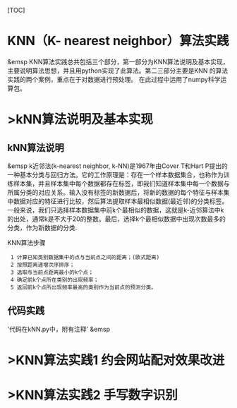 [TOC]


# KNN（K- nearest neighbor）算法实践
&emsp KNN算法实践总共包括三个部分，第一部分为KNN算法说明及基本实现，主要说明算法思想，并且用python实现了此算法。第二三部分主要是KNN 的算法实践的两个案例，重点在于对数据进行预处理。 在此过程中运用了numpy科学运算包。
# >kNN算法说明及基本实现
## kNN算法说明
  &emsp k近邻法(k-nearest neighbor, k-NN)是1967年由Cover T和Hart P提出的一种基本分类与回归方法。它的工作原理是：存在一个样本数据集合，也称作为训练样本集，并且样本集中每个数据都存在标签，即我们知道样本集中每一个数据与所属分类的对应关系。输入没有标签的新数据后，将新的数据的每个特征与样本集中数据对应的特征进行比较，然后算法提取样本最相似数据(最近邻)的分类标签。一般来说，我们只选择样本数据集中前k个最相似的数据，这就是k-近邻算法中k的出处，通常k是不大于20的整数。最后，选择k个最相似数据中出现次数最多的分类，作为新数据的分类.

KNN算法步骤
```
 1 计算已知类别数据集中的点与当前点之间的距离；(欧式距离)
 2 按照距离递增次序排序；
 3 选取与当前点距离最小的k个点；
 4 确定前k个点所在类别的出现频率；
 5 返回前k个点所出现频率最高的类别作为当前点的预测分类。
```

## 代码实践
'代码在kNN.py中，附有注释'
&emsp 
# >KNN算法实践1 约会网站配对效果改进
# >KNN算法实践2 手写数字识别
